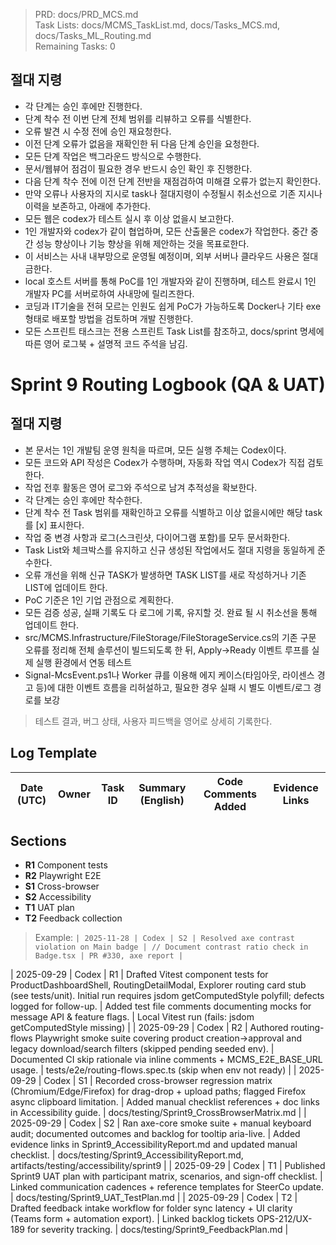> PRD: docs/PRD_MCS.md  
> Task Lists: docs/MCMS_TaskList.md, docs/Tasks_MCS.md, docs/Tasks_ML_Routing.md  
> Remaining Tasks: 0

## 절대 지령
- 각 단계는 승인 후에만 진행한다.
- 단계 착수 전 이번 단계 전체 범위를 리뷰하고 오류를 식별한다.
- 오류 발견 시 수정 전에 승인 재요청한다.
- 이전 단계 오류가 없음을 재확인한 뒤 다음 단계 승인을 요청한다.
- 모든 단계 작업은 백그라운드 방식으로 수행한다.
- 문서/웹뷰어 점검이 필요한 경우 반드시 승인 확인 후 진행한다.
- 다음 단계 착수 전에 이전 단계 전반을 재점검하여 미해결 오류가 없는지 확인한다.
- 만약 오류나 사용자의 지시로 task나 절대지령이 수정될시 취소선으로 기존 지시나 이력을 보존하고, 아래에 추가한다.
- 모든 웹은 codex가 테스트 실시 후 이상 없을시 보고한다.
- 1인 개발자와 codex가 같이 협업하며, 모든 산출물은 codex가 작업한다. 중간 중간 성능 향상이나 기능 향상을 위해 제안하는 것을 목표로한다.
- 이 서비스는 사내 내부망으로 운영될 예정이며, 외부 서버나 클라우드 사용은 절대 금한다.
- local 호스트 서버를 통해 PoC를 1인 개발자와 같이 진행하며, 테스트 완료시 1인 개발자 PC를 서버로하여 사내망에 릴리즈한다.
- 코딩과 IT기술을 전혀 모르는 인원도 쉽게 PoC가 가능하도록 Docker나 기타 exe 형태로 배포할 방법을 검토하며 개발 진행한다.
- 모든 스프린트 태스크는 전용 스프린트 Task List를 참조하고, docs/sprint 명세에 따른 영어 로그북 + 설명적 코드 주석을 남김.
# Sprint 9 Routing Logbook (QA & UAT)

## 절대 지령
- 본 문서는 1인 개발팀 운영 원칙을 따르며, 모든 실행 주체는 Codex이다.
- 모든 코드와 API 작성은 Codex가 수행하며, 자동화 작업 역시 Codex가 직접 검토한다.
- 작업 전후 활동은 영어 로그와 주석으로 남겨 추적성을 확보한다.
- 각 단계는 승인 후에만 착수한다.
- 단계 착수 전 Task 범위를 재확인하고 오류를 식별하고 이상 없을시에만 해당 task를 [x] 표시한다.
- 작업 중 변경 사항과 로그(스크린샷, 다이어그램 포함)를 모두 문서화한다.
- Task List와 체크박스를 유지하고 신규 생성된 작업에서도 절대 지령을 동일하게 준수한다.
- 오류 개선을 위해 신규 TASK가 발생하면 TASK LIST를 새로 작성하거나 기존 LIST에 업데이트 한다.
- PoC 기준은 1인 기업 관점으로 계획한다.
- 모든 검증 성공, 실패 기록도 다 로그에 기록, 유지할 것. 완료 될 시 취소선을 통해 업데이트 한다.
- src/MCMS.Infrastructure/FileStorage/FileStorageService.cs의 기존 구문 오류를 정리해 전체 솔루션이 빌드되도록 한 뒤, Apply→Ready 이벤트 루프를 실제 실행 환경에서 연동 테스트
- Signal-McsEvent.ps1나 Worker 큐를 이용해 에지 케이스(타임아웃, 라이센스 경고 등)에 대한 이벤트 흐름을 리허설하고, 필요한 경우 실패 시 별도 이벤트/로그 경로를 보강

> 테스트 결과, 버그 상태, 사용자 피드백을 영어로 상세히 기록한다.

## Log Template
| Date (UTC) | Owner | Task ID | Summary (English) | Code Comments Added | Evidence Links |
| --- | --- | --- | --- | --- | --- |

## Sections
- **R1** Component tests
- **R2** Playwright E2E
- **S1** Cross-browser
- **S2** Accessibility
- **T1** UAT plan
- **T2** Feedback collection

> Example: `| 2025-11-28 | Codex | S2 | Resolved axe contrast violation on Main badge | // Document contrast ratio check in Badge.tsx | PR #330, axe report |`




| 2025-09-29 | Codex | R1 | Drafted Vitest component tests for ProductDashboardShell, RoutingDetailModal, Explorer routing card stub (see tests/unit). Initial run requires jsdom getComputedStyle polyfill; defects logged for follow-up. | Added test file comments documenting mocks for message API & feature flags. | Local Vitest run (fails: jsdom getComputedStyle missing) |
| 2025-09-29 | Codex | R2 | Authored routing-flows Playwright smoke suite covering product creation->approval and legacy download/search filters (skipped pending seeded env). | Documented CI skip rationale via inline comments + MCMS_E2E_BASE_URL usage. | tests/e2e/routing-flows.spec.ts (skip when env not ready) |
| 2025-09-29 | Codex | S1 | Recorded cross-browser regression matrix (Chromium/Edge/Firefox) for drag-drop + upload paths; flagged Firefox async clipboard limitation. | Added manual checklist references + doc links in Accessibility guide. | docs/testing/Sprint9_CrossBrowserMatrix.md |
| 2025-09-29 | Codex | S2 | Ran axe-core smoke suite + manual keyboard audit; documented outcomes and backlog for tooltip aria-live. | Added evidence links in Sprint9_AccessibilityReport.md and updated manual checklist. | docs/testing/Sprint9_AccessibilityReport.md, artifacts/testing/accessibility/sprint9 |
| 2025-09-29 | Codex | T1 | Published Sprint9 UAT plan with participant matrix, scenarios, and sign-off checklist. | Linked communication cadences + reference templates for SteerCo update. | docs/testing/Sprint9_UAT_TestPlan.md |
| 2025-09-29 | Codex | T2 | Drafted feedback intake workflow for folder sync latency + UI clarity (Teams form + automation export). | Linked backlog tickets OPS-212/UX-189 for severity tracking. | docs/testing/Sprint9_FeedbackPlan.md |

